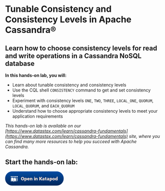 # Tunable Consistency and Consistency Levels in Apache Cassandra®

## Learn how to choose consistency levels for read and write operations in a Cassandra NoSQL database

**In this hands-on lab, you will:**
* Learn about tunable consistency and consistency levels 
* Use the CQL shell `CONSISTENCY` command to get and set consistency levels
* Experiment with consistency levels `ONE`, `TWO`, `THREE`, `LOCAL_ONE`, `QUORUM`, `LOCAL_QUORUM`, and `EACH_QUORUM`
* Understand how to choose appropriate consistency levels to meet your application requirements 

_This hands-on lab is available on our [https://www.datastax.com/learn/cassandra-fundamentals](https://www.datastax.com/learn/cassandra-fundamentals) site, where you can find many more resources to help you succeed with Apache Cassandra._

## Start the hands-on lab:

[![Open in KataPod](https://github.com/DataStax-Academy/katapod-shared-assets/blob/main/images/open-in-katapod.png)](https://gitpod.io/#https://github.com/ArtemChebotko/cassandra-fundamentals-tunable-consistency/)
